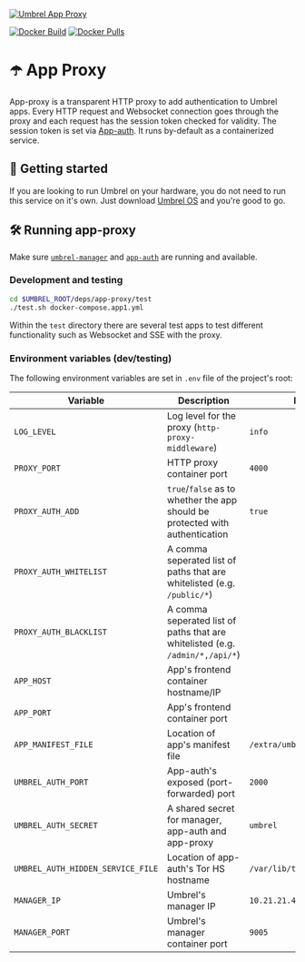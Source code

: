 [![Umbrel App Proxy](https://static.getumbrel.com/github/github-banner-umbrel-app-proxy.svg)](https://github.com/getumbrel/umbrel-app-proxy)

[![Docker Build](https://img.shields.io/github/workflow/status/getumbrel/umbrel-app-proxy/Docker%20build%20on%20push?color=%235351FB)](https://github.com/getumbrel/umbrel-app-proxy/actions?query=workflow%3A"Docker+build+on+push")
[![Docker Pulls](https://img.shields.io/docker/pulls/getumbrel/app-proxy?color=%235351FB)](https://hub.docker.com/repository/registry-1.docker.io/getumbrel/app-proxy/tags?page=1)


# ☂️ App Proxy

App-proxy is a transparent HTTP proxy to add authentication to Umbrel apps. Every HTTP request and Websocket connection goes through the proxy and each request has the session token checked for validity. The session token is set via [App-auth](https://github.com/getumbrel/umbrel/tree/master/deps/app-auth). It runs by-default as a containerized service.

## 🚀 Getting started

If you are looking to run Umbrel on your hardware, you do not need to run this service on it's own. Just download [Umbrel OS](https://github.com/getumbrel/umbrel-os/releases) and you're good to go.

## 🛠 Running app-proxy

Make sure [`umbrel-manager`](https://github.com/getumbrel/umbrel-manager) and [`app-auth`](https://github.com/getumbrel/umbrel/tree/master/deps/app-auth) are running and available.

### Development and testing
```sh
cd $UMBREL_ROOT/deps/app-proxy/test
./test.sh docker-compose.app1.yml
```

Within the `test` directory there are several test apps to test different functionality such as Websocket and SSE with the proxy. 

### Environment variables (dev/testing)
The following environment variables are set in `.env` file of the project's root:

| Variable | Description | Default |
| ------------- | ------------- | ------------- |
| `LOG_LEVEL` | Log level for the proxy (`http-proxy-middleware`) | `info` |
| `PROXY_PORT` | HTTP proxy container port | `4000` |
| `PROXY_AUTH_ADD` | `true`/`false` as to whether the app should be protected with authentication | `true` |
| `PROXY_AUTH_WHITELIST` | A comma seperated list of paths that are whitelisted (e.g. `/public/*`) |  |
| `PROXY_AUTH_BLACKLIST` | A comma seperated list of paths that are whitelisted (e.g. `/admin/*,/api/*`) |  |
| `APP_HOST` | App's frontend container hostname/IP |  |
| `APP_PORT` | App's frontend container port |  |
| `APP_MANIFEST_FILE` | Location of app's manifest file | `/extra/umbrel-app.yml` |
| `UMBREL_AUTH_PORT` | App-auth's exposed (port-forwarded) port | `2000` |
| `UMBREL_AUTH_SECRET` | A shared secret for manager, app-auth and app-proxy | `umbrel` |
| `UMBREL_AUTH_HIDDEN_SERVICE_FILE` | Location of app-auth's Tor HS hostname | `/var/lib/tor/auth/hostname` |
| `MANAGER_IP` | Umbrel's manager IP | `10.21.21.4` |
| `MANAGER_PORT` | Umbrel's manager container port | `9005` |
